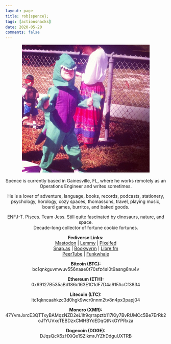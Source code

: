 ```yaml
---
layout: page
title: rob{spence};
tags: [actionsnacks]
date: 2020-05-20
comments: false
---
```


<figure>
    <center><a href="/assets/img/about-me4.jpg"><img src="/assets/img/about-me4.jpg"></a></center>
</figure>

<center><p>Spence is currently based in Gainesville, FL, where he works remotely as an Operations Engineer and writes sometimes.</p> 

<p>He is a lover of adventure, language, books, records, podcasts, stationery, psychology, horology, cozy spaces, thomassons, travel, playing music, board games, burritos, and baked goods.</p>

<p>ENFJ-T. Pisces. Team Jess. Still quite fascinated by dinosaurs, nature, and space.
<br>Decade-long collector of fortune cookie fortunes.</p>
</center>

<center>
    <p><b>Fediverse Links:</b>
    <br> <a href="https://writing.exchange/@actionsnacks">Mastodon</a>  |  <a href="https://lemmy.ml/u/lastnamefirst">Lemmy</a>  |  <a href="https://pixelfed.social/actionsnacks">Pixelfed</a>
    <br> <a href="https://snap.as/actionsnacks">Snap.as</a>  |  <a href="https://bookwyrm.social/user/actionsnacks">Bookwyrm</a>  |  <a href="https://libre.fm/user/actionsnacks">Libre.fm</a>
    <br> <a href="https://tilvids.com/accounts/lastnamefirst">PeerTube</a>  |  <a href="https://open.audio/@actionsnacks">Funkwhale</a></p>
</center>

<center>
    <p><b> Bitcoin (BTC): </b> 
        <br> bc1qnkguvmwuv556naae0t70sfz4sl0t9asng6nu4v </p>
    <p><b> Ethereum (ETH): </b>
        <br> 0x69127B535aBd186c163E1C1dF7D4a91FAcCf3834 </p>
    <p><b> Litecoin (LTC): </b>
        <br> ltc1qkncaahkzc3d0hgk9wcr0nnm2tv8n4px3papj04 </p>
    <p><b> Monero (XMR): </b> 
        <br> 47YvmJxrcE3QTTxyBAMqzNZD2eL1h9qrrapztb117Kiy7BvRUMCc5Be7ErRk2oJfYUVxcTEBDzxCMHBYdEDqQtNkGYPRxza </p>
    <p><b> Dogecoin (DOGE): </b>
        <br> DJqsQcX6zHXiQe1SZikmrJYZhDdguUXTRB </p>
</center>
